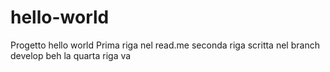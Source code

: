# hello-world
Progetto hello world
Prima riga nel read.me
seconda riga scritta nel branch develop
beh la quarta riga va